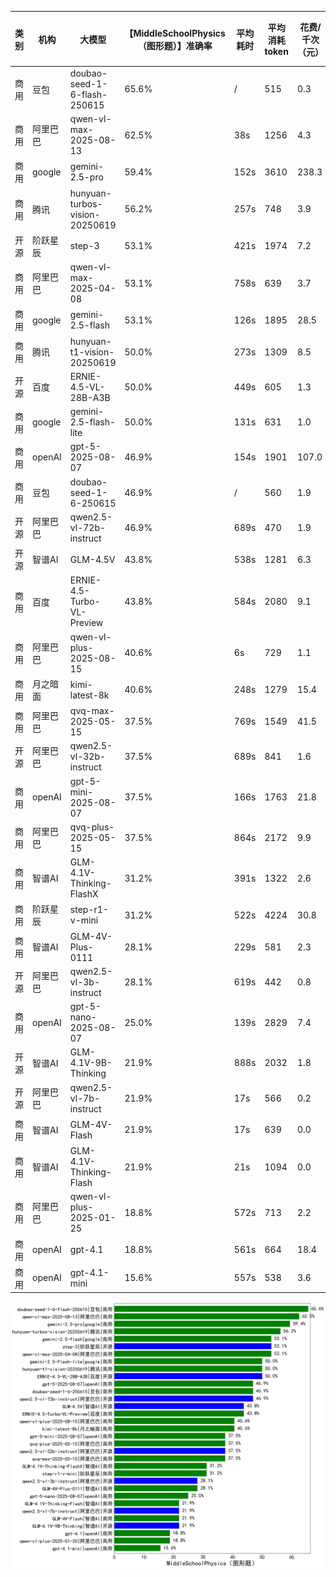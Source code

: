 
|类别|机构|大模型|【MiddleSchoolPhysics（图形题）】准确率|平均耗时|平均消耗token|花费/千次（元）|排名（准确率）|
|---|---|-----|-------------------|-------|-----------|-----------|-----------|
|商用|豆包|doubao-seed-1-6-flash-250615|65.6%|/|515|0.3|1|
|商用|阿里巴巴|qwen-vl-max-2025-08-13|62.5%|38s|1256|4.3|2|
|商用|google|gemini-2.5-pro|59.4%|152s|3610|238.3|3|
|商用|腾讯|hunyuan-turbos-vision-20250619|56.2%|257s|748|3.9|4|
|开源|阶跃星辰|step-3|53.1%|421s|1974|7.2|5|
|商用|阿里巴巴|qwen-vl-max-2025-04-08|53.1%|758s|639|3.7|6|
|商用|google|gemini-2.5-flash|53.1%|126s|1895|28.5|7|
|商用|腾讯|hunyuan-t1-vision-20250619|50.0%|273s|1309|8.5|8|
|开源|百度|ERNIE-4.5-VL-28B-A3B|50.0%|449s|605|1.3|9|
|商用|google|gemini-2.5-flash-lite|50.0%|131s|631|1.0|10|
|商用|openAI|gpt-5-2025-08-07|46.9%|154s|1901|107.0|11|
|商用|豆包|doubao-seed-1-6-250615|46.9%|/|560|1.9|12|
|开源|阿里巴巴|qwen2.5-vl-72b-instruct|46.9%|689s|470|1.9|13|
|开源|智谱AI|GLM-4.5V|43.8%|538s|1281|6.3|14|
|商用|百度|ERNIE-4.5-Turbo-VL-Preview|43.8%|584s|2080|9.1|15|
|商用|阿里巴巴|qwen-vl-plus-2025-08-15|40.6%|6s|729|1.1|16|
|商用|月之暗面|kimi-latest-8k|40.6%|248s|1279|15.4|17|
|商用|阿里巴巴|qvq-max-2025-05-15|37.5%|769s|1549|41.5|18|
|开源|阿里巴巴|qwen2.5-vl-32b-instruct|37.5%|689s|841|1.6|19|
|商用|openAI|gpt-5-mini-2025-08-07|37.5%|166s|1763|21.8|20|
|商用|阿里巴巴|qvq-plus-2025-05-15|37.5%|864s|2172|9.9|21|
|商用|智谱AI|GLM-4.1V-Thinking-FlashX|31.2%|391s|1322|2.6|22|
|商用|阶跃星辰|step-r1-v-mini|31.2%|522s|4224|30.8|23|
|商用|智谱AI|GLM-4V-Plus-0111|28.1%|229s|581|2.3|24|
|开源|阿里巴巴|qwen2.5-vl-3b-instruct|28.1%|619s|442|0.8|25|
|商用|openAI|gpt-5-nano-2025-08-07|25.0%|139s|2829|7.4|26|
|开源|智谱AI|GLM-4.1V-9B-Thinking|21.9%|888s|2032|1.8|27|
|开源|阿里巴巴|qwen2.5-vl-7b-instruct|21.9%|17s|566|0.2|28|
|商用|智谱AI|GLM-4V-Flash|21.9%|17s|639|0.0|29|
|商用|智谱AI|GLM-4.1V-Thinking-Flash|21.9%|21s|1094|0.0|30|
|商用|阿里巴巴|qwen-vl-plus-2025-01-25|18.8%|572s|713|2.2|31|
|商用|openAI|gpt-4.1|18.8%|561s|664|18.4|32|
|商用|openAI|gpt-4.1-mini|15.6%|557s|538|3.6|33|


![lin](../pic/MiddleSchoolPhysics（图形题）.png)